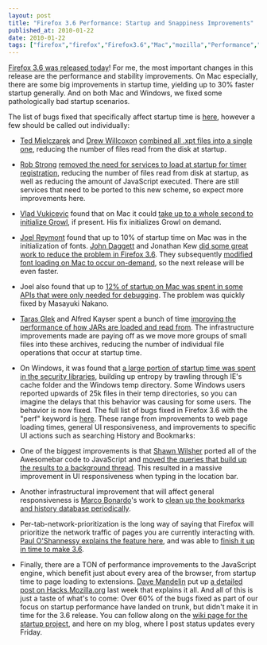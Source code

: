 ```yaml
---
layout: post
title: "Firefox 3.6 Performance: Startup and Snappiness Improvements"
published_at: 2010-01-22
date: 2010-01-22
tags: ["firefox","firefox","Firefox3.6","Mac","mozilla","Performance","startup"]
---
```


[Firefox 3.6 was released today](http://bit.ly/blogfx36)! For me, the most important changes in this release are the performance and stability improvements. On Mac especially, there are some big improvements in startup time, yielding up to 30% faster startup generally. And on both Mac and Windows, we fixed some pathologically bad startup scenarios.

The list of bugs fixed that specifically affect startup time is [here](http://bit.ly/5t9fA9), however a few should be called out individually:

*   [Ted Mielczarek](http://ted.mielczarek.org/) and [Drew Willcoxon](http://blog.mozilla.com/adw/) [combined all .xpt files into a single one](https://bugzilla.mozilla.org/show_bug.cgi?id=463605), reducing the number of files read from the disk at startup.
*   [Rob Strong](http://blog.mozilla.com/rstrong/) [removed the need for services to load at startup for timer registration](https://bugzilla.mozilla.org/show_bug.cgi?id=471219), reducing the number of files read from disk at startup, as well as reducing the amount of JavaScript executed. There are still services that need to be ported to this new scheme, so expect more improvements here.
*   [Vlad Vukicevic](http://blog.vlad1.com/) found that on Mac it could [take up to a whole second to initialize Growl](https://bugzilla.mozilla.org/show_bug.cgi?id=506470), if present. His fix initializes Growl on demand.
*   [Joel Reymont](http://wagerlabs.com/) found that up to 10% of startup time on Mac was in the initialization of fonts. [John Daggett](http://blog.mozilla.com/nattokirai/) and Jonathan Kew [did some great work to reduce the problem in Firefox 3.6](https://bugzilla.mozilla.org/show_bug.cgi?id=517045). They subsequently [modified font loading on Mac to occur on-demand](https://bugzilla.mozilla.org/show_bug.cgi?id=519445), so the next release will be even faster.
*   Joel also found that up to [12% of startup on Mac was spent in some APIs that were only needed for debugging](https://bugzilla.mozilla.org/show_bug.cgi?id=517549). The problem was quickly fixed by Masayuki Nakano.
*   [Taras Glek](http://blog.mozilla.com/tglek/) and Alfred Kayser spent a bunch of time [improving the performance of how JARs are loaded and read from](https://bugzilla.mozilla.org/show_bug.cgi?id=504864). The infrastructure improvements made are paying off as we move more groups of small files into these archives, reducing the number of individual file operations that occur at startup time.
*   On Windows, it was found that [a large portion of startup time was spent in the security libraries](https://bugzilla.mozilla.org/show_bug.cgi?id=501605), building up entropy by trawling through IE's cache folder and the Windows temp directory. Some Windows users reported upwards of 25k files in their temp directories, so you can imagine the delays that this behavior was causing for some users. The behavior is now fixed.
The full list of bugs fixed in Firefox 3.6 with the "perf" keyword is [here](http://bit.ly/7Y6gqE). These range from improvements to web page loading times, general UI responsiveness, and improvements to specific UI actions such as searching History and Bookmarks:

*   One of the biggest improvements is that [Shawn Wilsher](http://shawnwilsher.com/) ported all of the Awesomebar code to JavaScript and [moved the queries that build up the results to a background thread](https://bugzilla.mozilla.org/show_bug.cgi?id=455555). This resulted in a massive improvement in UI responsiveness when typing in the location bar.
*   Another infrastructural improvement that will affect general responsiveness is [Marco Bonardo](http://blog.bonardo.net/)'s work to [clean up the bookmarks and history database periodically](https://bugzilla.mozilla.org/show_bug.cgi?id=512854).
*   Per-tab-network-prioritization is the long way of saying that Firefox will prioritize the network traffic of pages you are currently interacting with. [Paul O'Shannessy explains the feature here](http://zpao.com/articles/22-per_tab_network_prioritization), and was able to [finish it up in time to make 3.6](https://bugzilla.mozilla.org/show_bug.cgi?id=514490).
*   Finally, there are a TON of performance improvements to the JavaScript engine, which benefit just about every area of the browser, from startup time to page loading to extensions. [Dave Mandelin](http://blog.mozilla.com/dmandelin/) put up [a detailed post on Hacks.Mozilla.org](http://hacks.mozilla.org/2010/01/javascript-speedups-in-firefox-3-6/) last week that explains it all.
And all of this is just a taste of what's to come: Over 60% of the bugs fixed as part of our focus on startup performance have landed on trunk, but didn't make it in time for the 3.6 release. You can follow along on the [wiki page for the startup project](https://wiki.mozilla.org/Firefox/Projects/Startup_Time_Improvements), and here on my blog, where I post status updates every Friday.